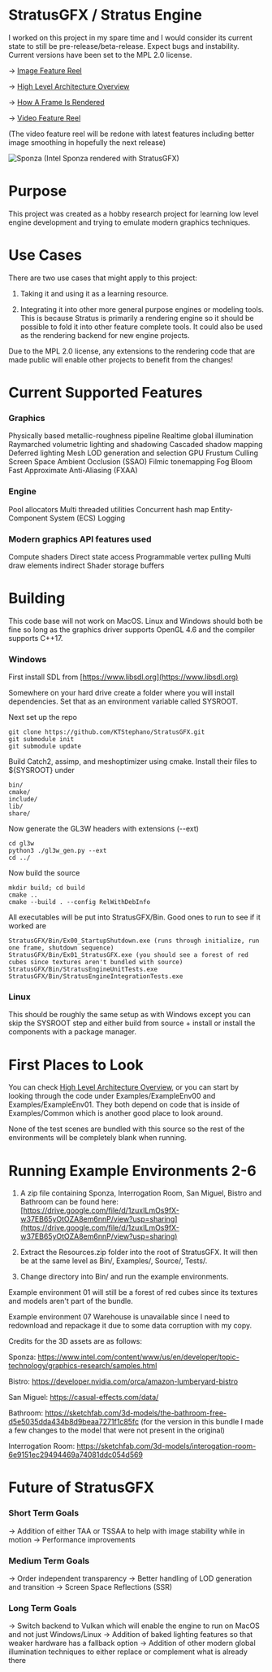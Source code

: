 # StratusGFX / Stratus Engine

I worked on this project in my spare time and I would consider its current state to still be pre-release/beta-release. Expect bugs and instability. Current versions have been set to the MPL 2.0 license.

-> [Image Feature Reel](https://ktstephano.github.io/rendering/stratusgfx/feature_reel)

-> [High Level Architecture Overview](https://ktstephano.github.io/rendering/stratusgfx/architecture)

-> [How A Frame Is Rendered](https://ktstephano.github.io/rendering/stratusgfx/frame_analysis)

-> [Video Feature Reel](https://www.youtube.com/watch?v=s5aIsgzwNPE)

(The video feature reel will be redone with latest features including better image smoothing in hopefully the next release)

![Sponza](https://user-images.githubusercontent.com/8399235/229018578-a9ae9609-5378-43de-a909-2ca2661ca2f5.png)
(Intel Sponza rendered with StratusGFX)

# Purpose

This project was created as a hobby research project for learning low level engine development and trying to emulate modern graphics techniques.

# Use Cases

There are two use cases that might apply to this project:

1) Taking it and using it as a learning resource.

2) Integrating it into other more general purpose engines or modeling tools. This is because Stratus is primarily a rendering engine so it should be possible to fold it into other feature complete tools. It could also be used as the rendering backend for new engine projects.

Due to the MPL 2.0 license, any extensions to the rendering code that are made public will enable other projects to benefit from the changes!

# Current Supported Features

### Graphics

Physically based metallic-roughness pipeline
Realtime global illumination
Raymarched volumetric lighting and shadowing
Cascaded shadow mapping
Deferred lighting
Mesh LOD generation and selection
GPU Frustum Culling
Screen Space Ambient Occlusion (SSAO)
Filmic tonemapping
Fog
Bloom
Fast Approximate Anti-Aliasing (FXAA)

### Engine

Pool allocators
Multi threaded utilities
Concurrent hash map
Entity-Component System (ECS)
Logging

### Modern graphics API features used

Compute shaders
Direct state access
Programmable vertex pulling
Multi draw elements indirect
Shader storage buffers

# Building

This code base will not work on MacOS. Linux and Windows should both be fine so long as the graphics driver supports OpenGL 4.6 and the compiler supports C++17.

### Windows

First install SDL from [https://www.libsdl.org](https://www.libsdl.org)

Somewhere on your hard drive create a folder where you will install dependencies. Set that as an environment variable called SYSROOT.

Next set up the repo

    git clone https://github.com/KTStephano/StratusGFX.git
    git submodule init
    git submodule update

Build Catch2, assimp, and meshoptimizer using cmake. Install their files to ${SYSROOT} under

    bin/
    cmake/
    include/
    lib/
    share/

Now generate the GL3W headers with extensions (--ext)

    cd gl3w
    python3 ./gl3w_gen.py --ext
    cd ../

Now build the source

    mkdir build; cd build
    cmake ..
    cmake --build . --config RelWithDebInfo

All executables will be put into StratusGFX/Bin. Good ones to run to see if it worked are 

    StratusGFX/Bin/Ex00_StartupShutdown.exe (runs through initialize, run one frame, shutdown sequence)
    StratusGFX/Bin/Ex01_StratusGFX.exe (you should see a forest of red cubes since textures aren't bundled with source)
    StratusGFX/Bin/StratusEngineUnitTests.exe
    StratusGFX/Bin/StratusEngineIntegrationTests.exe

### Linux

This should be roughly the same setup as with Windows except you can skip the SYSROOT step and either build from source + install or install the components with a package manager.

# First Places to Look

You can check [High Level Architecture Overview](https://ktstephano.github.io/rendering/stratusgfx/architecture), or you can start by looking through the code under Examples/ExampleEnv00 and Examples/ExampleEnv01. They both depend on code that is inside of Examples/Common which is another good place to look around.

None of the test scenes are bundled with this source so the rest of the environments will be completely blank when running.

# Running Example Environments 2-6

1) A zip file containing Sponza, Interrogation Room, San Miguel, Bistro and Bathroom can be found here: [https://drive.google.com/file/d/1zuxILmOs9fX-w37EB65yOtOZA8em6nnP/view?usp=sharing](https://drive.google.com/file/d/1zuxILmOs9fX-w37EB65yOtOZA8em6nnP/view?usp=sharing)

2) Extract the Resources.zip folder into the root of StratusGFX. It will then be at the same level as Bin/, Examples/, Source/, Tests/. 

3) Change directory into Bin/ and run the example environments.

Example environment 01 will still be a forest of red cubes since its textures and models aren't part of the bundle.

Example environment 07 Warehouse is unavailable since I need to redownload and repackage it due to some data corruption with my copy.

Credits for the 3D assets are as follows:

Sponza: https://www.intel.com/content/www/us/en/developer/topic-technology/graphics-research/samples.html

Bistro: https://developer.nvidia.com/orca/amazon-lumberyard-bistro

San Miguel: https://casual-effects.com/data/

Bathroom: https://sketchfab.com/3d-models/the-bathroom-free-d5e5035dda434b8d9beaa7271f1c85fc
(for the version in this bundle I made a few changes to the model that were not present in the original)

Interrogation Room: https://sketchfab.com/3d-models/interogation-room-6e9151ec29494469a74081ddc054d569

# Future of StratusGFX

### Short Term Goals

-> Addition of either TAA or TSSAA to help with image stability while in motion
-> Performance improvements

### Medium Term Goals

-> Order independent transparency
-> Better handling of LOD generation and transition
-> Screen Space Reflections (SSR)

### Long Term Goals

-> Switch backend to Vulkan which will enable the engine to run on MacOS and not just Windows/Linux
-> Addition of baked lighting features so that weaker hardware has a fallback option
-> Addition of other modern global illumination techniques to either replace or complement what is already there